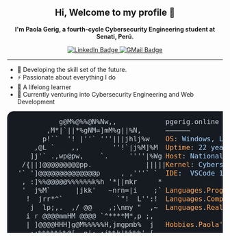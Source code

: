 <h2 align="center" class="heading-element" dir="auto">
    <b>Hi, Welcome to my profile 👋</b>
</h2>


<p align="center" dir="auto">
    <b>I'm Paola Gerig, a fourth-cycle Cybersecurity Engineering student at Senati, Perú.</b>
</p>

<p align="center" dir="auto">
    <a href="https://www.linkedin.com/in/paola-gerig-reyes-671436238/" rel="nofollow">
        <img src="https://camo.githubusercontent.com/bcbca8ef54ebae26cc52e3fee1ee8f8e523de8733feb1f574b748027669cd3c6/68747470733a2f2f696d672e736869656c64732e696f2f62616467652f4c696e6b6564496e2d626c75653f6c6f676f3d6c696e6b6564696e267374796c653d666f722d7468652d6261646765266c6f676f436f6c6f723d7768697465" alt="LinkedIn Badge" data-canonical-src="https://img.shields.io/badge/LinkedIn-blue?logo=linkedin&amp;style=for-the-badge&amp;logoColor=white" style="max-width: 100%;">
    </a>
    <a href="mailto:pgerig.reyes@gmail.com">
        <img src="https://camo.githubusercontent.com/1eeaad2928ba011322467db97fd9c1a255fd3c16426ed4c6ff737ac2f4964349/68747470733a2f2f696d672e736869656c64732e696f2f62616467652f474d61696c2d7265643f6c6f676f3d676d61696c267374796c653d666f722d7468652d6261646765266c6f676f436f6c6f723d7768697465" alt="GMail Badge" data-canonical-src="https://img.shields.io/badge/GMail-red?logo=gmail&amp;style=for-the-badge&amp;logoColor=white" style="max-width: 100%;">
    </a>
</p>
<hr>
<ul dir="auto">
<li>🎯 Developing the skill set of the future.</li>
<li>⚡ Passionate about everything I do </li>
<li> 🧠 A lifelong learner </li>
<li>🔎 Currently venturing into Cybersecurity Engineering and Web Development </li>
</ul>







<svg xmlns="http://www.w3.org/2000/svg" font-family="Andale Mono,AndaleMono,Consolas,monospace" width="975px" height="550px" font-size="16px">
<style>
.keyColor {fill: #ffa657;}
.valueColor {fill: #a5d6ff;}
.addColor {fill: #3fb950;}
.delColor {fill: #f85149;}
.commentColor {fill: #8b949e;}
text, tspan {white-space: pre;}
</style>

<rect width="970px" height="530px" fill="#161b22" rx="15"/>

<text x="15" y="30" fill="#c9d1d9" class="ascii">
<tspan x="15" y="30">           g@M%@%%@N%Nw,,                   </tspan>
<tspan x="15" y="50">        ,M*|`||*%gNM=]mM%g||%N,             </tspan>
<tspan x="15" y="70">       p!``  '! |''` '''|||jhlj%w           </tspan>
<tspan x="15" y="90">     ,@L `    ,,        ''!`|j%M]%M         </tspan>
<tspan x="15" y="110">    ]j'` .,wp@pw,    `.     ''''|%Wg       </tspan>
<tspan x="15" y="130">  /{||]@@@@@@@@@pp.             |||||      </tspan>
<tspan x="15" y="150"> '` ']@@@@@@@@@@@@@@p     , ,'''` `        </tspan>
<tspan x="15" y="170">  , :]%%@@@@@%%%%%%k%h '*||mkr     *       </tspan>
<tspan x="15" y="190">  '  j%M`      |jkk'   ~nrn=|i    ;`       </tspan>
<tspan x="15" y="210">   !  jrr*^`             `"!  L'':!   </tspan>
<tspan x="15" y="230">    j  lp;,.  ,/ @@    ,;\nmy "  ,~   </tspan>
<tspan x="15" y="250">   i r @@@@mmHM @@@@ `^****M*,p ;,         </tspan>
<tspan x="15" y="270">   | ]@@@@HHH]g@M%%%%%H,jmgpmb%  j         </tspan>
<tspan x="15" y="290">    ;;%%%%%k%@[,.n|;.;j%%k|%k%%',[         </tspan>
<tspan x="15" y="310">     H|%%k%%%j%k||,;;j;!!'|%ij}]@          </tspan>
<tspan x="15" y="330">     "djjmkL,"]][,,,,wwxw;|#kjk` </tspan>
<tspan x="15" y="350">       %;%km%%%%M%M|%%jkkii|||[            </tspan>
<tspan x="15" y="370">        kjj%%kkkl|!||||||j|||"        </tspan>
<tspan x="15" y="390">         |jm%H@@@b%%kkmk%i|!,[             </tspan>
<tspan x="15" y="410">         @p|j%%%%jkk|||j*'`;j[             </tspan>
<tspan x="15" y="430">        ]@@@g|'''`'''  ` ,;j%k             </tspan>
<tspan x="15" y="450">        @@@@@mgmp;,,,,:;jj%%k%             </tspan>
<tspan x="15" y="470">       @@@@@@@@%%kgki!|jjjj%k%@ .          </tspan>
<tspan x="15" y="490">. ^['' %@@@@HH%b%k{illljkjj%%%% ; `,.      </tspan>
<tspan x="15" y="510">=[' ` . %HH%%%%%H@gkilljjj%kk%".   `'i</tspan>
</text>

<text x="370" y="30" fill="#c9d1d9">
<tspan x="370" y="30">pgerig.online</tspan>
<tspan x="370" y="50">——————</tspan>
<tspan x="370" y="70" class="keyColor">OS</tspan>: <tspan class="valueColor">Windows, Linux</tspan>
<tspan x="370" y="90" class="keyColor">Uptime</tspan>: <tspan class="valueColor">22 years, 4 months, 28 days</tspan>
<tspan x="370" y="110" class="keyColor">Host</tspan>: <tspan class="valueColor">National Service for Industrial Work Training (SENATI)</tspan><tspan class="commentColor"> #RIT</tspan>
<tspan x="370" y="130" class="keyColor">Kernel</tspan>: <tspan class="valueColor">Cybersecurity Engineering</tspan><tspan class="commentColor"> #CPET</tspan>
<tspan x="370" y="150" class="keyColor">IDE</tspan>: <tspan class="valueColor"> VSCode 1.96.2</tspan>
<tspan x="370" y="190" class="keyColor">Languages</tspan>.<tspan class="keyColor">Programming</tspan>: <tspan class="valueColor">Python, JavaScript</tspan>
<tspan x="370" y="210" class="keyColor">Languages</tspan>.<tspan class="keyColor">Computer</tspan>: <tspan class="valueColor">HTML, CSS, JSON, XML</tspan>
<tspan x="370" y="230" class="keyColor">Languages</tspan>.<tspan class="keyColor">Real</tspan>: <tspan class="valueColor">English, Spanish</tspan>
<tspan x="370" y="270" class="keyColor">Hobbies</tspan>.<tspan class="keyColor">Paola's</tspan>: <tspan class="valueColor">Wasting time watching TikToks, listening to Kevin Kaarl and getting depressed, playing Minecraft.</tspan>
<tspan x="370" y="330" class="keyColor">Contact</tspan>:
<tspan x="370" y="350">——————</tspan>
<tspan x="370" y="370" class="keyColor">Email</tspan>: <tspan class="valueColor">pgerig.reyes@gmail.com</tspan>
<tspan x="370" y="390" class="keyColor">LinkedIn</tspan>: <tspan class="valueColor">Paola Gerig Reyes</tspan>
<tspan x="370" y="410" class="keyColor">Discord</tspan>: <tspan class="valueColor">_gerig</tspan>
<tspan x="370" y="450" class="keyColor">GitHub Stats</tspan>:
<tspan x="370" y="470">——————</tspan>
<tspan x="370" y="490" class="keyColor">Repos</tspan>: <tspan class="valueColor">0</tspan> {<tspan class="keyColor">Contributed</tspan>: <tspan class="valueColor">0 </tspan>}  | <tspan class="keyColor">Commmits</tspan>: <tspan class="valueColor">0  </tspan>| <tspan class="keyColor">Stars</tspan>: <tspan class="valueColor">0</tspan>
<tspan x="370" y="510" class="keyColor">Followers</tspan>: <tspan class="valueColor">0 </tspan>| <tspan class="keyColor">Lines of Code</tspan>: <tspan class="valueColor">446,180</tspan> (<tspan class="addColor">522,944++</tspan>, <tspan class="delColor">76,764--</tspan>)
</text>

<script xmlns=""/><link xmlns=""/></svg>

